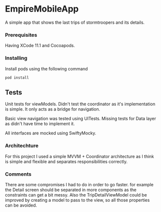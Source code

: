 # EmpireMobileApp

A simple app that shows the last trips of stormtroopers and its details.

### Prerequisites

Having XCode 11.1 and Cocoapods.

### Installing

Install pods using the following command

```
pod install
```

## Tests

Unit tests for viewModels. Didn't test the coordinator as it's implementation is simple. It only acts as a bridge for navigation.

Basic view navigation was tested using UITests.
Missing tests for Data layer as didn't have time to implement it.

All interfaces are mocked using SwiftyMocky.

### Architechture

For this project I used a simple MVVM + Coordinator architecture as I think is simple and flexible and separates responsibilities correctly.

### Comments
There are some compromises I had to do in order to go faster.
for example the Detail screen should be separated in more components as the constraints can get a bit messy.
Also the TripDetailViewModel could be improved by creating a model to pass to the view, so all those properties can be avoided.
